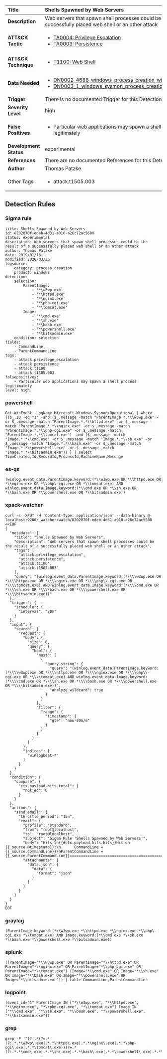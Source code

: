| Title                    | Shells Spawned by Web Servers       |
|:-------------------------|:------------------|
| **Description**          | Web servers that spawn shell processes could be the result of a successfully placed web shell or an other attack |
| **ATT&amp;CK Tactic**    |  <ul><li>[TA0004: Privilege Escalation](https://attack.mitre.org/tactics/TA0004)</li><li>[TA0003: Persistence](https://attack.mitre.org/tactics/TA0003)</li></ul>  |
| **ATT&amp;CK Technique** | <ul><li>[T1100: Web Shell](https://attack.mitre.org/techniques/T1100)</li></ul>  |
| **Data Needed**          | <ul><li>[DN0002_4688_windows_process_creation_with_commandline](../Data_Needed/DN0002_4688_windows_process_creation_with_commandline.md)</li><li>[DN0003_1_windows_sysmon_process_creation](../Data_Needed/DN0003_1_windows_sysmon_process_creation.md)</li></ul>  |
| **Trigger**              |  There is no documented Trigger for this Detection Rule yet  |
| **Severity Level**       | high |
| **False Positives**      | <ul><li>Particular web applications may spawn a shell process legitimately</li></ul>  |
| **Development Status**   | experimental |
| **References**           |  There are no documented References for this Detection Rule yet  |
| **Author**               | Thomas Patzke |
| Other Tags           | <ul><li>attack.t1505.003</li></ul> | 

## Detection Rules

### Sigma rule

```
title: Shells Spawned by Web Servers
id: 8202070f-edeb-4d31-a010-a26c72ac5600
status: experimental
description: Web servers that spawn shell processes could be the result of a successfully placed web shell or an other attack
author: Thomas Patzke
date: 2019/01/16
modified: 2020/03/25
logsource:
    category: process_creation
    product: windows
detection:
    selection:
        ParentImage:
            - '*\w3wp.exe'
            - '*\httpd.exe'
            - '*\nginx.exe'
            - '*\php-cgi.exe'
            - '*\tomcat.exe'
        Image:
            - '*\cmd.exe'
            - '*\sh.exe'
            - '*\bash.exe'
            - '*\powershell.exe'
            - '*\bitsadmin.exe'
    condition: selection
fields:
    - CommandLine
    - ParentCommandLine
tags:
    - attack.privilege_escalation
    - attack.persistence
    - attack.t1100
    - attack.t1505.003
falsepositives:
    - Particular web applications may spawn a shell process legitimately
level: high

```





### powershell
    
```
Get-WinEvent -LogName Microsoft-Windows-Sysmon/Operational | where {($_.ID -eq "1" -and ($_.message -match "ParentImage.*.*\\w3wp.exe" -or $_.message -match "ParentImage.*.*\\httpd.exe" -or $_.message -match "ParentImage.*.*\\nginx.exe" -or $_.message -match "ParentImage.*.*\\php-cgi.exe" -or $_.message -match "ParentImage.*.*\\tomcat.exe") -and ($_.message -match "Image.*.*\\cmd.exe" -or $_.message -match "Image.*.*\\sh.exe" -or $_.message -match "Image.*.*\\bash.exe" -or $_.message -match "Image.*.*\\powershell.exe" -or $_.message -match "Image.*.*\\bitsadmin.exe")) } | select TimeCreated,Id,RecordId,ProcessId,MachineName,Message
```


### es-qs
    
```
(winlog.event_data.ParentImage.keyword:(*\\w3wp.exe OR *\\httpd.exe OR *\\nginx.exe OR *\\php\-cgi.exe OR *\\tomcat.exe) AND winlog.event_data.Image.keyword:(*\\cmd.exe OR *\\sh.exe OR *\\bash.exe OR *\\powershell.exe OR *\\bitsadmin.exe))
```


### xpack-watcher
    
```
curl -s -XPUT -H 'Content-Type: application/json' --data-binary @- localhost:9200/_watcher/watch/8202070f-edeb-4d31-a010-a26c72ac5600 <<EOF
{
  "metadata": {
    "title": "Shells Spawned by Web Servers",
    "description": "Web servers that spawn shell processes could be the result of a successfully placed web shell or an other attack",
    "tags": [
      "attack.privilege_escalation",
      "attack.persistence",
      "attack.t1100",
      "attack.t1505.003"
    ],
    "query": "(winlog.event_data.ParentImage.keyword:(*\\\\w3wp.exe OR *\\\\httpd.exe OR *\\\\nginx.exe OR *\\\\php\\-cgi.exe OR *\\\\tomcat.exe) AND winlog.event_data.Image.keyword:(*\\\\cmd.exe OR *\\\\sh.exe OR *\\\\bash.exe OR *\\\\powershell.exe OR *\\\\bitsadmin.exe))"
  },
  "trigger": {
    "schedule": {
      "interval": "30m"
    }
  },
  "input": {
    "search": {
      "request": {
        "body": {
          "size": 0,
          "query": {
            "bool": {
              "must": [
                {
                  "query_string": {
                    "query": "(winlog.event_data.ParentImage.keyword:(*\\\\w3wp.exe OR *\\\\httpd.exe OR *\\\\nginx.exe OR *\\\\php\\-cgi.exe OR *\\\\tomcat.exe) AND winlog.event_data.Image.keyword:(*\\\\cmd.exe OR *\\\\sh.exe OR *\\\\bash.exe OR *\\\\powershell.exe OR *\\\\bitsadmin.exe))",
                    "analyze_wildcard": true
                  }
                }
              ],
              "filter": {
                "range": {
                  "timestamp": {
                    "gte": "now-30m/m"
                  }
                }
              }
            }
          }
        },
        "indices": [
          "winlogbeat-*"
        ]
      }
    }
  },
  "condition": {
    "compare": {
      "ctx.payload.hits.total": {
        "not_eq": 0
      }
    }
  },
  "actions": {
    "send_email": {
      "throttle_period": "15m",
      "email": {
        "profile": "standard",
        "from": "root@localhost",
        "to": "root@localhost",
        "subject": "Sigma Rule 'Shells Spawned by Web Servers'",
        "body": "Hits:\n{{#ctx.payload.hits.hits}}Hit on {{_source.@timestamp}}:\n      CommandLine = {{_source.CommandLine}}\nParentCommandLine = {{_source.ParentCommandLine}}================================================================================\n{{/ctx.payload.hits.hits}}",
        "attachments": {
          "data.json": {
            "data": {
              "format": "json"
            }
          }
        }
      }
    }
  }
}
EOF

```


### graylog
    
```
(ParentImage.keyword:(*\\w3wp.exe *\\httpd.exe *\\nginx.exe *\\php\-cgi.exe *\\tomcat.exe) AND Image.keyword:(*\\cmd.exe *\\sh.exe *\\bash.exe *\\powershell.exe *\\bitsadmin.exe))
```


### splunk
    
```
((ParentImage="*\\w3wp.exe" OR ParentImage="*\\httpd.exe" OR ParentImage="*\\nginx.exe" OR ParentImage="*\\php-cgi.exe" OR ParentImage="*\\tomcat.exe") (Image="*\\cmd.exe" OR Image="*\\sh.exe" OR Image="*\\bash.exe" OR Image="*\\powershell.exe" OR Image="*\\bitsadmin.exe")) | table CommandLine,ParentCommandLine
```


### logpoint
    
```
(event_id="1" ParentImage IN ["*\\w3wp.exe", "*\\httpd.exe", "*\\nginx.exe", "*\\php-cgi.exe", "*\\tomcat.exe"] Image IN ["*\\cmd.exe", "*\\sh.exe", "*\\bash.exe", "*\\powershell.exe", "*\\bitsadmin.exe"])
```


### grep
    
```
grep -P '^(?:.*(?=.*(?:.*.*\w3wp\.exe|.*.*\httpd\.exe|.*.*\nginx\.exe|.*.*\php-cgi\.exe|.*.*\tomcat\.exe))(?=.*(?:.*.*\cmd\.exe|.*.*\sh\.exe|.*.*\bash\.exe|.*.*\powershell\.exe|.*.*\bitsadmin\.exe)))'
```



